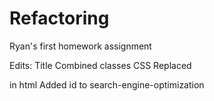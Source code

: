 # Refactoring
Ryan's first homework assignment

Edits:
Title
Combined classes CSS
Replaced <div> in html
Added id to search-engine-optimization